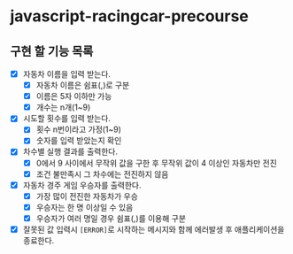# javascript-racingcar-precourse

## 구현 할 기능 목록
- [x] 자동차 이름을 입력 받는다.
  - [x] 자동차 이름은 쉼표(,)로 구분
  - [x] 이름은 5자 이하만 가능
  - [x] 개수는 n개(1~9)
- [x] 시도할 횟수를 입력 받는다.
  - [x] 횟수 n번이라고 가정(1~9)
  - [x] 숫자를 입력 받았는지 확인
- [x] 차수별 실행 결과를 출력한다.
  - [x] 0에서 9 사이에서 무작위 값을 구한 후 무작위 값이 4 이상인 자동차만 전진
  - [x] 조건 불만족시 그 차수에는 전진하지 않음
- [x] 자동차 경주 게임 우승자를 출력한다.
  - [x] 가장 많이 전진한 자동차가 우승
  - [x] 우승자는 한 명 이상일 수 있음
  - [x] 우승자가 여러 명일 경우 쉼표(,)를 이용해 구분
- [x] 잘못된 값 입력시 `[ERROR]`로 시작하는 메시지와 함께 에러발생 후 애플리케이션을 종료한다.
